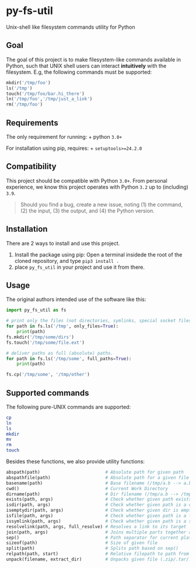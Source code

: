 # py-fs-util
Unix-shell like filesystem commands utility for Python

## Goal
The goal of this project is to make filesystem-like commands available in Python,
such that UNIX shell users can interact **intuitively** with the filesystem.
E.g, the following commands must be supported:
```python
mkdir('/tmp/foo')
ls('/tmp')
touch('/tmp/foo/bar.hi_there')
ln('/tmp/foo','/tmp/just_a_link')
rm('/tmp/foo')
```

## Requirements
The only requirement for running:
    + python `3.0+`

For installation using pip, requires:
    + `setuptools>=24.2.0`


## Compatibility
This project should be compatible with Python `3.0+`.
From personal experience, we know this project operates with Python `3.2` up to (including) `3.9`.
 > Should you find a bug, create a new issue, noting (1) the command, (2) the input, (3) the output, and (4) the Python version. 


## Installation
There are 2 ways to install and use this project.
 1. Install the package using pip: Open a terminal insidede the root of the cloned repository, and type `pip3 install .`
 2. place `py_fs_util` in your project and use it from there.


## Usage
The original authors intended use of the software like this:
```python
import py_fs_util as fs

# print only the files (not directories, symlinks, special socket files)
for path in fs.ls('/tmp', only_files=True):
    print(path)
fs.mkdir('/tmp/some/dirs')
fs.touch('/tmp/some/file.ext')

# deliver paths as full (absolute) paths.
for path in fs.ls('/tmp/some', full_paths=True):
    print(path)

fs.cp('/tmp/some', '/tmp/other')
```



## Supported commands
The following pure-UNIX commands are supported:
```bash
cp
ln
ls
mkdir
mv
rm
touch
```

Besides these functions, we also provide utility functions:
```python
abspath(path)                         # Absolute path for given path
abspathfile(path)                     # Absolute path for a given file
basename(path)                        # Base filename (/tmp/a.b --> a.b)
cwd()                                 # Current Work Directory
dirname(path)                         # Dir filename (/tmp/a.b --> /tmp)
exists(path, args)                    # Check whether given path exists
isdir(path, args)                     # Check whether given path is a directory
isemptydir(path, args)                # Check whether given dir is empty
isfile(path, args)                    # Check whether given path is a file
issymlink(path, args)                 # Check whether given path is a symlink
resolvelink(path, args, full_resolve) # Resolves a link to its target
join(path, args)                      # Joins multiple parts together as a path
sep()                                 # Path separator for current platform
sizeof(path)                          # Size of given file
split(path)                           # Splits path based on sep()
relpath(path, start)                  # Relative filepath to path from start
unpack(filename, extract_dir)         # Unpacks given file (.zip/.tar/.tar.xz...) to given extract_dir
```